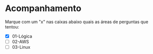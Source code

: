 # Acompanhamento

Marque com um "x" nas caixas abaixo quais as áreas de perguntas que tentou:

 - [X] 01-Lógica
 - [ ] 02-AWS
 - [ ] 03-Linux